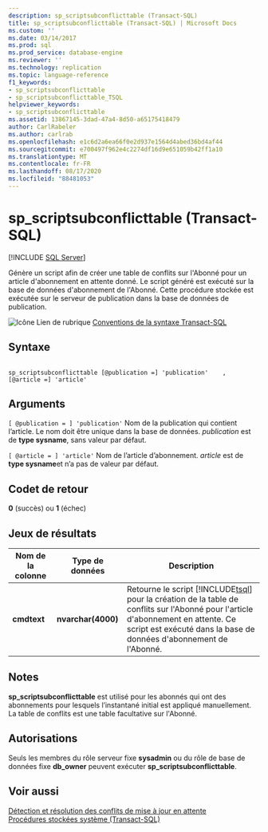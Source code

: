 ```yaml
---
description: sp_scriptsubconflicttable (Transact-SQL)
title: sp_scriptsubconflicttable (Transact-SQL) | Microsoft Docs
ms.custom: ''
ms.date: 03/14/2017
ms.prod: sql
ms.prod_service: database-engine
ms.reviewer: ''
ms.technology: replication
ms.topic: language-reference
f1_keywords:
- sp_scriptsubconflicttable
- sp_scriptsubconflicttable_TSQL
helpviewer_keywords:
- sp_scriptsubconflicttable
ms.assetid: 13867145-3dad-47a4-8d50-a65175418479
author: CarlRabeler
ms.author: carlrab
ms.openlocfilehash: e1c6d2a6ea66f0e2d937e1564d4abed36bd4af44
ms.sourcegitcommit: e700497f962e4c2274df16d9e651059b42ff1a10
ms.translationtype: MT
ms.contentlocale: fr-FR
ms.lasthandoff: 08/17/2020
ms.locfileid: "88481053"
---
```

# <a name="sp_scriptsubconflicttable-transact-sql"></a>sp_scriptsubconflicttable (Transact-SQL)
[!INCLUDE [SQL Server](../../includes/applies-to-version/sqlserver.md)]

  Génère un script afin de créer une table de conflits sur l'Abonné pour un article d'abonnement en attente donné. Le script généré est exécuté sur la base de données d'abonnement de l'Abonné. Cette procédure stockée est exécutée sur le serveur de publication dans la base de données de publication.  
  
 ![Icône Lien de rubrique](../../database-engine/configure-windows/media/topic-link.gif "Icône du lien de rubrique") [Conventions de la syntaxe Transact-SQL](../../t-sql/language-elements/transact-sql-syntax-conventions-transact-sql.md)  
  
## <a name="syntax"></a>Syntaxe  
  
```  
  
sp_scriptsubconflicttable [@publication =] 'publication'    , [@article =] 'article'  
```  
  
## <a name="arguments"></a>Arguments  
`[ @publication = ] 'publication'` Nom de la publication qui contient l’article. Le nom doit être unique dans la base de données. *publication* est de **type sysname**, sans valeur par défaut.  
  
`[ @article = ] 'article'` Nom de l’article d’abonnement. *article* est de **type sysname**et n’a pas de valeur par défaut.  
  
## <a name="return-code-values"></a>Codet de retour  
 **0** (succès) ou **1** (échec)  
  
## <a name="result-sets"></a>Jeux de résultats  
  
|Nom de la colonne|Type de données|Description|  
|-----------------|---------------|-----------------|  
|**cmdtext**|**nvarchar(4000)**|Retourne le script [!INCLUDE[tsql](../../includes/tsql-md.md)] pour la création de la table de conflits sur l'Abonné pour l'article d'abonnement en attente. Ce script est exécuté dans la base de données d'abonnement de l'Abonné.|  
  
## <a name="remarks"></a>Notes  
 **sp_scriptsubconflicttable** est utilisé pour les abonnés qui ont des abonnements pour lesquels l’instantané initial est appliqué manuellement. La table de conflits est une table facultative sur l'Abonné.  
  
## <a name="permissions"></a>Autorisations  
 Seuls les membres du rôle serveur fixe **sysadmin** ou du rôle de base de données fixe **db_owner** peuvent exécuter **sp_scriptsubconflicttable**.  
  
## <a name="see-also"></a>Voir aussi  
 [Détection et résolution des conflits de mise à jour en attente](../../relational-databases/replication/transactional/updatable-subscriptions-queued-updating-conflict-resolution.md)   
 [Procédures stockées système &#40;Transact-SQL&#41;](../../relational-databases/system-stored-procedures/system-stored-procedures-transact-sql.md)  
  
  
